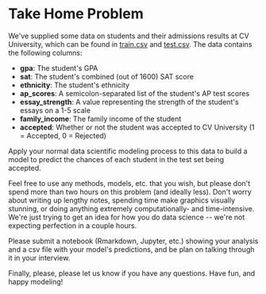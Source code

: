 # Take Home Problem

We've supplied some data on students and their admissions results at CV University, which can be found in [train.csv](https://github.com/collegevine/ds-hiring/blob/main/train.csv) and [test.csv](https://github.com/collegevine/ds-hiring/blob/main/test.csv). The data contains the following columns:

* **gpa**: The student's GPA
* **sat**: The student's combined (out of 1600) SAT score
* **ethnicity**: The student's ethnicity
* **ap_scores**: A semicolon-separated list of the student's AP test scores
* **essay_strength**: A value representing the strength of the student's essays on a 1-5 scale
* **family_income**: The family income of the student
* **accepted**: Whether or not the student was accepted to CV University (1 = Accepted, 0 = Rejected)

Apply your normal data scientific modeling process to this data to build a model to predict the chances of each student in the test set being accepted. 

Feel free to use any methods, models, etc. that you wish, but please don't spend more than two hours on this problem (and ideally less). Don't worry about writing up lengthy notes, spending time make graphics visually stunning, or doing anything extremely computationally- and time-intensive. We're just trying to get an idea for how you do data science -- we're not expecting perfection in a couple hours.

Please submit a notebook (Rmarkdown, Jupyter, etc.) showing your analysis and a csv file with your model's predictions, and be plan on talking through it in your interview.

Finally, please, please let us know if you have any questions. Have fun, and happy modeling!
